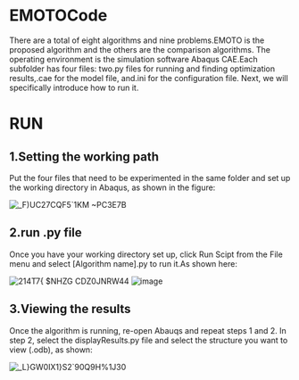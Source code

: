 # EMOTOCode
There are a total of eight algorithms and nine problems.EMOTO is the proposed algorithm and the others are the comparison algorithms.
The operating environment is the simulation software Abaqus CAE.Each subfolder has four files: two.py files for running and finding optimization results,.cae for the model file, and.ini for the configuration file.
Next, we will specifically introduce how to run it.
# RUN
## 1.Setting the working path
Put the four files that need to be experimented in the same folder and set up the working directory in Abaqus, as shown in the figure:

![_F)UC27CQF5`1KM ~PC3E7B](https://github.com/user-attachments/assets/c47b1c67-9f7a-406c-92ba-d8e2208a6b91)

## 2.run .py file
Once you have your working directory set up, click Run Scipt from the File menu and select [Algorithm name].py to run it.As shown here:

![214T7{ $NHZG CDZ0JNRW44](https://github.com/user-attachments/assets/f6ffd4f5-4df2-4944-b777-a48c550fb274)
![image](https://github.com/user-attachments/assets/8b448e9f-c6b7-48bb-9a0d-3178a3448bd8)

## 3.Viewing the results
Once the algorithm is running, re-open Abauqs and repeat steps 1 and 2. In step 2, select the displayResults.py file and select the structure you want to view (.odb), as shown:

![_L}GW0IX1}S2`90Q9H%1J30](https://github.com/user-attachments/assets/1303438d-b064-40c7-912b-fc70274acd48)

